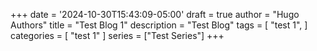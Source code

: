 +++
date = '2024-10-30T15:43:09-05:00'
draft = true
author = "Hugo Authors"
title = "Test Blog 1"
description = "Test Blog"
tags = [
    "test 1",
]
categories = [
    "test 1"
]
series = ["Test Series"]
+++
